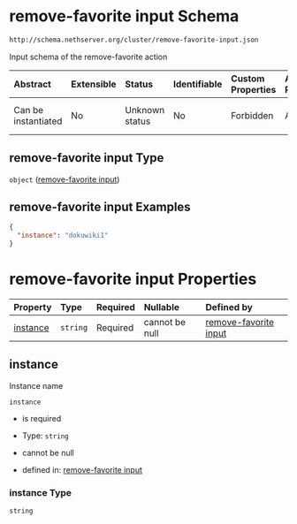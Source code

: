 # remove-favorite input Schema

```txt
http://schema.nethserver.org/cluster/remove-favorite-input.json
```

Input schema of the remove-favorite action

| Abstract            | Extensible | Status         | Identifiable | Custom Properties | Additional Properties | Access Restrictions | Defined In                                                                              |
| :------------------ | :--------- | :------------- | :----------- | :---------------- | :-------------------- | :------------------ | :-------------------------------------------------------------------------------------- |
| Can be instantiated | No         | Unknown status | No           | Forbidden         | Allowed               | none                | [remove-favorite-input.json](cluster/remove-favorite-input.json "open original schema") |

## remove-favorite input Type

`object` ([remove-favorite input](remove-favorite-input.md))

## remove-favorite input Examples

```json
{
  "instance": "dokuwiki1"
}
```

# remove-favorite input Properties

| Property              | Type     | Required | Nullable       | Defined by                                                                                                                                                   |
| :-------------------- | :------- | :------- | :------------- | :----------------------------------------------------------------------------------------------------------------------------------------------------------- |
| [instance](#instance) | `string` | Required | cannot be null | [remove-favorite input](remove-favorite-input-properties-instance.md "http://schema.nethserver.org/cluster/remove-favorite-input.json#/properties/instance") |

## instance

Instance name

`instance`

* is required

* Type: `string`

* cannot be null

* defined in: [remove-favorite input](remove-favorite-input-properties-instance.md "http://schema.nethserver.org/cluster/remove-favorite-input.json#/properties/instance")

### instance Type

`string`

